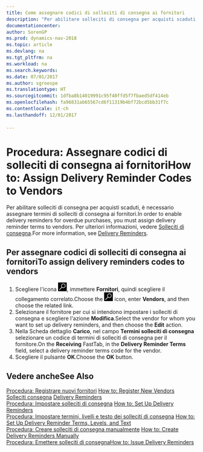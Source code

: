 ```yaml
---
title: Come assegnare codici di solleciti di consegna ai fornitori
description: "Per abilitare solleciti di consegna per acquisti scaduti, è necessario assegnare termini di solleciti di consegna ai fornitori."
documentationcenter: 
author: SorenGP
ms.prod: dynamics-nav-2018
ms.topic: article
ms.devlang: na
ms.tgt_pltfrm: na
ms.workload: na
ms.search.keywords: 
ms.date: 07/01/2017
ms.author: sgroespe
ms.translationtype: HT
ms.sourcegitcommit: 1dfba8b14019991c95f40ffd5f7fbaed5df414eb
ms.openlocfilehash: fa96831ab65567cd6f11319b4bf72bcd5bb31f7c
ms.contentlocale: it-ch
ms.lasthandoff: 12/01/2017

---
```

# <a name="how-to-assign-delivery-reminder-codes-to-vendors"></a><span data-ttu-id="0c12b-103">Procedura: Assegnare codici di solleciti di consegna ai fornitori</span><span class="sxs-lookup"><span data-stu-id="0c12b-103">How to: Assign Delivery Reminder Codes to Vendors</span></span>
<span data-ttu-id="0c12b-104">Per abilitare solleciti di consegna per acquisti scaduti, è necessario assegnare termini di solleciti di consegna ai fornitori.</span><span class="sxs-lookup"><span data-stu-id="0c12b-104">In order to enable delivery reminders for overdue purchases, you must assign delivery reminder terms to vendors.</span></span> <span data-ttu-id="0c12b-105">Per ulteriori informazioni, vedere [Solleciti di consegna](delivery-reminders.md).</span><span class="sxs-lookup"><span data-stu-id="0c12b-105">For more information, see [Delivery Reminders](delivery-reminders.md).</span></span>  

## <a name="to-assign-delivery-reminders-codes-to-vendors"></a><span data-ttu-id="0c12b-106">Per assegnare codici di solleciti di consegna ai fornitori</span><span class="sxs-lookup"><span data-stu-id="0c12b-106">To assign delivery reminders codes to vendors</span></span>  

1.  <span data-ttu-id="0c12b-107">Scegliere l'icona ![Cerca pagina o report](../../media/ui-search/search_small.png "icona Cerca pagina o report"), immettere **Fornitori**, quindi scegliere il collegamento correlato.</span><span class="sxs-lookup"><span data-stu-id="0c12b-107">Choose the ![Search for Page or Report](../../media/ui-search/search_small.png "Search for Page or Report icon") icon, enter **Vendors**, and then choose the related link.</span></span>  
2.  <span data-ttu-id="0c12b-108">Selezionare il fornitore per cui si intendono impostare i solleciti di consegna e scegliere l'azione **Modifica**.</span><span class="sxs-lookup"><span data-stu-id="0c12b-108">Select the vendor for whom you want to set up delivery reminders, and then choose the **Edit** action.</span></span>  
3.  <span data-ttu-id="0c12b-109">Nella Scheda dettaglio **Carico**, nel campo **Termini solleciti di consegna** selezionare un codice di termini di solleciti di consegna per il fornitore.</span><span class="sxs-lookup"><span data-stu-id="0c12b-109">On the **Receiving** FastTab, in the **Delivery Reminder Terms** field, select a delivery reminder terms code for the vendor.</span></span>  
4.  <span data-ttu-id="0c12b-110">Scegliere il pulsante **OK**.</span><span class="sxs-lookup"><span data-stu-id="0c12b-110">Choose the **OK** button.</span></span>  

## <a name="see-also"></a><span data-ttu-id="0c12b-111">Vedere anche</span><span class="sxs-lookup"><span data-stu-id="0c12b-111">See Also</span></span>  
 <span data-ttu-id="0c12b-112">[Procedura: Registrare nuovi fornitori](../../purchasing-how-register-new-vendors.md) </span><span class="sxs-lookup"><span data-stu-id="0c12b-112">[How to: Register New Vendors](../../purchasing-how-register-new-vendors.md) </span></span>  
 <span data-ttu-id="0c12b-113">[Solleciti consegna](delivery-reminders.md) </span><span class="sxs-lookup"><span data-stu-id="0c12b-113">[Delivery Reminders](delivery-reminders.md) </span></span>  
 <span data-ttu-id="0c12b-114">[Procedura: Impostare solleciti di consegna](how-to-set-up-delivery-reminders.md) </span><span class="sxs-lookup"><span data-stu-id="0c12b-114">[How to: Set Up Delivery Reminders](how-to-set-up-delivery-reminders.md) </span></span>  
 <span data-ttu-id="0c12b-115">[Procedura: Impostare termini, livelli e testo dei solleciti di consegna](how-to-set-up-delivery-reminder-terms-levels-and-text.md) </span><span class="sxs-lookup"><span data-stu-id="0c12b-115">[How to: Set Up Delivery Reminder Terms, Levels, and Text](how-to-set-up-delivery-reminder-terms-levels-and-text.md) </span></span>  
 <span data-ttu-id="0c12b-116">[Procedura: Creare solleciti di consegna manualmente](how-to-create-delivery-reminders-manually.md) </span><span class="sxs-lookup"><span data-stu-id="0c12b-116">[How to: Create Delivery Reminders Manually](how-to-create-delivery-reminders-manually.md) </span></span>  
 [<span data-ttu-id="0c12b-117">Procedura: Emettere solleciti di consegna</span><span class="sxs-lookup"><span data-stu-id="0c12b-117">How to: Issue Delivery Reminders</span></span>](how-to-issue-delivery-reminders.md)

